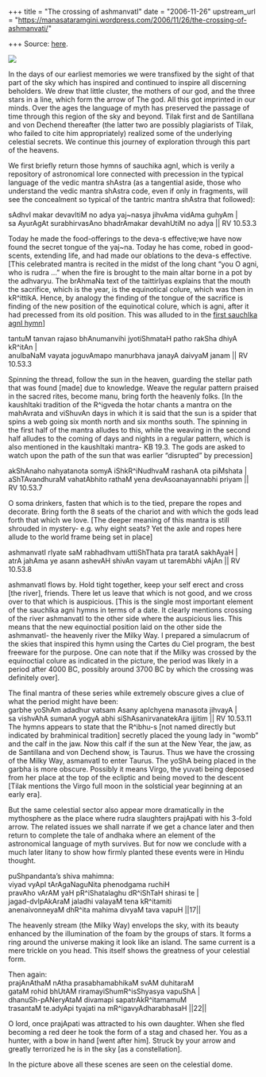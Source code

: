 +++
title = "The crossing of ashmanvatI"
date = "2006-11-26"
upstream_url = "https://manasataramgini.wordpress.com/2006/11/26/the-crossing-of-ashmanvati/"

+++
Source: [here](https://manasataramgini.wordpress.com/2006/11/26/the-crossing-of-ashmanvati/).



[![](https://i2.wp.com/photos1.blogger.com/x/blogger2/6438/855/320/606078/ashmanvatI.jpg)](http://photos1.blogger.com/x/blogger2/6438/855/1600/606089/ashmanvatI.jpg)

In the days of our earliest memories we were transfixed by the sight of that part of the sky which has inspired and continued to inspire all discerning beholders. We drew that little cluster, the mothers of our god, and the three stars in a line, which form the arrow of The god. All this got imprinted in our minds. Over the ages the language of myth has preserved the passage of time through this region of the sky and beyond. Tilak first and de Santillana and von Dechend thereafter (the latter two are possibly plagiarists of Tilak, who failed to cite him appropriately) realized some of the underlying celestial secrets. We continue this journey of exploration through this part of the heavens.

We first briefly return those hymns of sauchika agnI, which is verily a repository of astronomical lore connected with precession in the typical language of the vedic mantra shAstra (as a tangential aside, those who understand the vedic mantra shAstra code, even if only in fragments, will see the concealment so typical of the tantric mantra shAstra that followed):

sAdhvI makar devavItiM no adya yaj\~nasya jihvAma vidAma guhyAm \|  
sa AyurAgAt surabhirvasAno bhadrAmakar devahUtiM no adya \|\| RV 10.53.3

Today he made the food-offerings to the deva-s effective;we have now found the secret tongue of the yaj\~na. Today he has come, robed in good-scents, extending life, and had made our oblations to the deva-s effective. \[This celebrated mantra is recited in the midst of the long chant “you O agni, who is rudra …” when the fire is brought to the main altar borne in a pot by the adhvaryu. The brAhmaNa text of the taittirIyas explains that the mouth the sacrifice, which is the year, is the equinotical colure, which was then in kR^ittikA. Hence, by analogy the finding of the tongue of the sacrifice is finding of the new position of the equinotical colure, which is agni, after it had precessed from its old position. This was alluded to in the [first sauchIka agnI hymn](https://manasataramgini.wordpress.com/2006/11/21/the-path-of-fire/)\]

tantuM tanvan rajaso bhAnumanvihi jyotiShmataH patho rakSha dhiyA kR^itAn \|  
anulbaNaM vayata joguvAmapo manurbhava janayA daivyaM janam \|\| RV 10.53.3

Spinning the thread, follow the sun in the heaven, guarding the stellar path that was found \[made\] due to knowledge. Weave the regular pattern praised in the sacred rites, become manu, bring forth the heavenly folks. \[In the kaushItaki tradition of the R^igveda the hotar chants a mantra on the mahAvrata and viShuvAn days in which it is said that the sun is a spider that spins a web going six month north and six months south. The spinning in the first half of the mantra alludes to this, while the weaving in the second half alludes to the coming of days and nights in a regular pattern, which is also mentioned in the kaushItaki mantra- KB 19.3. The gods are asked to watch upon the path of the sun that was earlier “disrupted” by precession\]

akShAnaho nahyatanota somyA iShkR^iNudhvaM rashanA ota piMshata \|  
aShTAvandhuraM vahatAbhito rathaM yena devAsoanayannabhi priyam \|\| RV 10.53.7

O soma drinkers, fasten that which is to the tied, prepare the ropes and decorate. Bring forth the 8 seats of the chariot and with which the gods lead forth that which we love. \[The deeper meaning of this mantra is still shrouded in mystery- e.g. why eight seats? Yet the axle and ropes here allude to the world frame being set in place\]

ashmanvatI rIyate saM rabhadhvam uttiShThata pra taratA sakhAyaH \|  
atrA jahAma ye asann ashevAH shivAn vayam ut taremAbhi vAjAn \|\| RV 10.53.8

ashmanvatI flows by. Hold tight together, keep your self erect and cross \[the river\], friends. There let us leave that which is not good, and we cross over to that which is auspicious. \[This is the single most important element of the sauchIka agni hymns in terms of a date. It clearly mentions crossing of the river ashmanvatI to the other side where the auspicious lies. This means that the new equinoctial position laid on the other side the ashmanvatI- the heavenly river the Milky Way. I prepared a simulacrum of the skies that inspired this hymn using the Cartes du Ciel program, the best freeware for the purpose. One can note that if the Milky was crossed by the equinoctial colure as indicated in the picture, the period was likely in a period after 4000 BC, possibly around 3700 BC by which the crossing was definitely over\].

The final mantra of these series while extremely obscure gives a clue of what the period might have been:  
garbhe yoShAm adadhur vatsam Asany apIchyena manasota jihvayA \|  
sa vishvAhA sumanA yogyA abhi siShAsanirvanatekAra ijjitim \|\| RV 10.53.11  
The hymns appears to state that the R^ibhu-s \[not named directly but indicated by brahminical tradition\] secretly placed the young lady in “womb” and the calf in the jaw. Now this calf if the sun at the New Year, the jaw, as de Santillana and von Dechend show, is Taurus. Thus we have the crossing of the Milky Way, asmanvatI to enter Taurus. The yoShA being placed in the garbha is more obscure. Possibly it means Virgo, the yuvati being deposed from her place at the top of the ecliptic and being moved to the descent \[Tilak mentions the Virgo full moon in the solsticial year beginning at an early era\].

But the same celestial sector also appear more dramatically in the mythosphere as the place where rudra slaughters prajApati with his 3-fold arrow. The related issues we shall narrate if we get a chance later and then return to complete the tale of andhaka where an element of the astronomical language of myth survives. But for now we conclude with a much later litany to show how firmly planted these events were in Hindu thought.

puShpandanta’s shiva mahimna:  
viyad vyApI tArAgaNaguNita phenodgama ruchiH  
pravAho vArAM yaH pR^iShatalaghu dR^iShTaH shirasi te \|  
jagad-dvIpAkAraM jaladhi valayaM tena kR^itamiti  
anenaivonneyaM dhR^ita mahima divyaM tava vapuH \|\|17\|\|

The heavenly stream (the Milky Way) envelops the sky, with its beauty enhanced by the illumination of the foam by the groups of stars. It forms a ring around the universe making it look like an island. The same current is a mere trickle on you head. This itself shows the greatness of your celestial form.

Then again:  
prajAnAthaM nAtha prasabhamabhikaM svAM duhitaraM  
gataM rohid bhUtAM riramayiShumR^isShyasya vapuShA \|  
dhanuSh-pANeryAtaM divamapi sapatrAkR^itamamuM  
trasantaM te.adyApi tyajati na mR^igavyAdharabhasaH \|\|22\|\|

O lord, once prajApati was attracted to his own daughter. When she fled becoming a red deer he took the form of a stag and chased her. You as a hunter, with a bow in hand \[went after him\]. Struck by your arrow and greatly terrorized he is in the sky \[as a constellation\].

In the picture above all these scenes are seen on the celestial dome.

